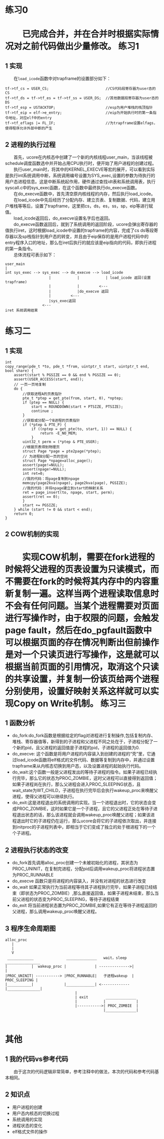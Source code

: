练习0
===
　　已完成合并，并在合并时根据实际情况对之前代码做出少量修改。
练习1
===  
1 实现
---  
　　在`load_icode`函数中对trapframe的设置部分如下：
```
tf->tf_cs = USER_CS;                          //CS代码段寄存器为user态的CS
tf->tf_ds = tf->tf_es = tf->tf_ss = USER_DS;  //其他数据段寄存器为user态的DS
tf->tf_esp = USTACKTOP;                       //esp为用户堆栈的栈顶指针
tf->tf_eip = elf->e_entry;                    //eip为开始执行时的第一条指令地址，对应elf中的entry
tf->tf_eflags |= FL_IF;                       //为trapframe设置elfags，使得程序允许外部中断的产生
```
2 进程的执行过程
---
　　首先，ucore在内核态中创建了一个新的内核线程user_main，当该线程被schedule调度函数选中并开始占用CPU执行时，便开始了用户进程的创建过程。  
　　执行user_main时，将其中的KERNEL_EXECVE等宏的展开，可以看到实际是执行int系统调用中断，系统调用编号设置为SYS_exec,设置的参数为待执行的用户态进程信息。这是中断系统起作用，硬件通过查找idt表和系统调用表，执行syscall.c中的sys_exec函数，在这个函数中最终执行do_execve函数。  
　　在do_execve函数中，首先清空原内核线程的内存，然后执行load_icode。  
　　在load_icode中先后经历了分配内存、建立页表、复制数据、代码，建立用户堆栈等等后，设置了trapframe，这里把cs，ds，es，ss，sp，eip等进行赋值。  
　　load_icode返回后，do_execve设置名字后也返回。  
　　do_execve函数返回后，就到了系统调用的返回阶段，ucore会弹出寄存器的值执行iret，这时根据load_icode中设置的trapframe的内容，完成了cs ds等段寄存器以及sp栈指针到用户态的转变，并且由于eip保存的是用户进程代码中的entry程序入口的地址，那么在iret后执行的就应该是eip指向的代码，即执行进程的第一条指令。  
　　总体流程可表示如下：
```
user_main
|
int sys_exec --> sys_exec --> do_execve --> load_icode 
                    |            |            | load_icode 返回(设置trapframe)
                    |            |         <---
                    |            |do_execve 返回
                    |         <---
                    |sys_exec返回
                 <---
iret 系统调用结束 

```
练习二
===
1 实现
---
```
int
copy_range(pde_t *to, pde_t *from, uintptr_t start, uintptr_t end, bool share) {
    assert(start % PGSIZE == 0 && end % PGSIZE == 0);
    assert(USER_ACCESS(start, end));
    // 一页一页地复制
    do {
        //获取进程A的页表指针
        pte_t *ptep = get_pte(from, start, 0), *nptep;
        if (ptep == NULL) {
            start = ROUNDDOWN(start + PTSIZE, PTSIZE);
            continue ;
        }
        //获取或分配一个B进程的页表指针
        if (*ptep & PTE_P) {
            if ((nptep = get_pte(to, start, 1)) == NULL) {
                return -E_NO_MEM;
            }
        uint32_t perm = (*ptep & PTE_USER);
        //根据页表得到物理页
        struct Page *page = pte2page(*ptep);
        // 为进程B分配一页的空间
        struct Page *npage=alloc_page();
        assert(page!=NULL);
        assert(npage!=NULL);
        int ret=0;
        //我的代码：将page复制到npage
        memcpy(page2kva(npage), page2kva(page), PGSIZE);
        //我的代码：并将npage建立到start的映射关系
        ret = page_insert(to, npage, start, perm);
        assert(ret == 0);
        }
        start += PGSIZE;
    } while (start != 0 && start < end);
    return 0;
}  
```
2 COW机制的实现
---
　　实现COW机制，需要在fork进程的时候将父进程的页表设置为只读模式，而不需要在fork的时候将其内存中的内容重新复制一遍。这样当两个进程读取信息时不会有任何问题。当某个进程需要对页面进行写操作时，由于权限的问题，会触发page fault，然后在do_pgfault函数中可以根据页面的存在情况判断出但前操作是对一个只读页进行写操作，这是就可以根据当前页面的引用情况，取消这个只读的共享设置，并复制一份该页给两个进程分别使用，设置好映射关系这样就可以实现Copy on Write机制。
练习三
===  
1 函数分析
---  
+ do_fork:do_fork函数是根据给定的flag对进程进行复制操作,包括复制内存、堆栈、寄存器值等，新得到的子进程和父进程不同之处在于，子进程分配了一个新的pid，且父进程的返回值是子进程的pid，子进程的返回值为0.
+ do_execve: 这个函数是将用户进程的内容装入到创建的进程的“壳”里，它通过load_icode函数将elf格式的文件代码、数据等复制到内存中，并通过设置trapframe来从内核态切换到用户态，以及设置进程的起始执行代码。
+ do_wait:这个函数一般是父进程发出的等待子进程的指令。如果子进程已经执行完毕，那么它的状态为PROC_ZOMBIE，这时父进程可以直接得到返回值；如果子进程尚在执行，那么父进程会进入PROC_SLEEPING状态，且wait_state为WT_CHILD，子进程在执行完毕后会执行wakeup_proc来唤醒父进程，使得父进程可以继续执行。
+ do_exit:这是进程退出的系统调用的实现。当一个进程退出时，它的状态会变成PROC_ZOMBIE，这时如果它是一个子进程，且它的父进程正处在等待子进程退出状态的话，那么该进程就会调用wakeup_proc唤醒父进程；如果该进程退出时它的子进程仍在运行，那么ucore会将它的子进程依次取出，并连接到initproc的子进程列表中，即相当于它们变成了独立的处于根进程下的一个个子进程。

2 进程执行状态的改变
---
+ do_fork首先调用alloc_proc创建一个未被初始化的进程，其状态为PROC_UNINIT，在复制完进程，分配pid后调用wakeup_proc将进程状态置为PROC_RUNNABLE
+ do_execve 函数只是将进程的内容装入，并没有对进程的状态进行改变
+ do_wait 如果正常执行为当前进程等待其子进程执行完毕，如果子进程已经结束（即状态为PROC_ZOMBIE）,那么直接返回值，如果子进程未结束，那么当前父进程的状态变为PROC_SLEEPING，等待子进程结束
+ do_exit 将当前进程状态置为PROC_ZOMBIE,如果它有正在等待子进程返回的父进程，那么调用wakeup_proc唤醒父进程。  

3 程序生命周期图
---
```
alloc_proc
   |
   |
   V
 ____________               ______________   wait，sleep   ________________
|           |  wakeup_proc |             | -------------->|               |
|PROC_UNINIT| -----------> |PROC_RUNNABLE|   子进程wakeup  | PROC_SLEEPING |
|___________|              |_____________| <------------- |_______________|
                                |
                                | exit        ______________       
                                |            |              |
                                |----------->| PROC_ZOMBIE  |
                                             |______________| 
                    


```

其他
===
1 我的代码vs参考代码
---
　　由于这次的代码逻辑非常简单，参考注释中的做法，本次的代码和参考代码基本相同。

2 知识点
---
+ 用户进程的创建
+ 用户态内核态的切换过程
+ 系统调用的实现
+ 进程状态的变化
+ elf格式文件的操作
